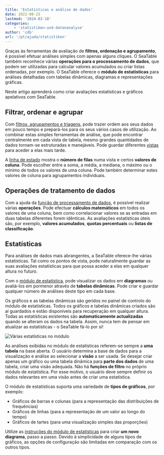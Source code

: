 ```yaml
---
title: 'Estatísticas e análise de dados'
date: 2022-08-25
lastmod: '2024-03-18'
categories:
    - 'statistiken-und-datenanalyse'
author: 'cdb'
url: '/pt/ajuda/statistiken'
---
```


Graças às ferramentas de avaliação de **filtros, ordenação e agrupamento**, é possível efetuar análises simples com apenas alguns cliques. O SeaTable também reconhece várias **operações para o processamento de dados**, que podem ser utilizadas para calcular valores acumulados ou criar listas ordenadas, por exemplo. O SeaTable oferece o **módulo de estatísticas** para análises detalhadas com tabelas dinâmicas, diagramas e representações gráficas.

Neste artigo aprenderá como criar avaliações estatísticas e gráficos apelativos com SeaTable.

## Filtrar, ordenar e agrupar

Com [filtros, agrupamentos e triagens](https://seatable.io/pt/docs/grundlagen-von-ansichten/gruppierung-sortierung-und-filter/), pode trazer ordem aos seus dados em pouco tempo e prepará-los para os seus vários casos de utilização. Ao combinar estas simples ferramentas de análise, que pode encontrar centralmente em cada vista de tabela, mesmo grandes quantidades de dados tornam-se estruturadas e manejáveis. Pode guardar diferentes [vistas](https://seatable.io/pt/docs/grundlagen-von-ansichten/was-ist-eine-ansicht/) para aceder a elas mais tarde.

A [linha de estado](https://seatable.io/pt/docs/ansichtsoptionen/die-status-zeile-und-ihre-funktionen/) mostra o **número de filas** numa vista e certos **valores de coluna**. Pode escolher entre a soma, a média, a mediana, o máximo ou o mínimo de todos os valores de uma coluna. Pode também determinar estes valores de coluna para agrupamentos individuais.

## Operações de tratamento de dados

Com a ajuda da [função de processamento de dados](https://seatable.io/pt/docs/datenverarbeitung/datenverarbeitungsoperationen-anlegen/), é possível realizar várias **operações**. Pode efectuar **cálculos matemáticos** em todos os valores de uma coluna, bem como correlacionar valores se as entradas em duas tabelas diferentes forem idênticas. As avaliações estatísticas úteis são, por exemplo, **valores acumulados**, **quotas percentuais** ou **listas de classificação**.

## Estatísticas

Para análises de dados mais abrangentes, a SeaTable oferece-lhe várias estatísticas. Tal como os pontos de vista, pode naturalmente guardar as suas avaliações estatísticas para que possa aceder a elas em qualquer altura no futuro.

Com o [módulo de estatística](https://seatable.io/pt/docs/plugins/anleitung-zum-statistik-plugin/), pode visualizar os dados em **diagramas** ou avaliá-los em pormenor através de **tabelas dinâmicas**. Pode criar e guardar qualquer número de análises deste tipo em cada base.

Os gráficos e as tabelas dinâmicas são geridos no painel de controlo do módulo de estatísticas. Todos os gráficos e tabelas dinâmicas criados são aí guardados e estão disponíveis para recuperação em qualquer altura. Todas as estatísticas existentes são **automaticamente actualizadas** quando se alteram os dados na tabela. Assim, nunca tem de pensar em atualizar as estatísticas - o SeaTable fá-lo por si!

![Várias estatísticas no módulo](https://seatable.io/wp-content/uploads/2021/10/Statistiken.png)

As análises exibidas no módulo de estatísticas referem-se sempre a **uma tabela** na base aberta. O usuário determina a base de dados para a visualização e análise ao selecionar a **visão** a ser usada. Se desejar criar apenas um gráfico ou uma tabela dinâmica para **parte dos dados** de uma tabela, criar uma visão adequada. Não há **funções de filtro** no próprio módulo de estatística. Por esse motivo, o usuário deve sempre definir os dados relevantes em uma visão antes de criar uma estatística.

O módulo de estatísticas suporta uma variedade de **tipos de gráficos**, por exemplo:

- Gráficos de barras e colunas (para a representação das distribuições de frequências)
- Gráficos de linhas (para a representação de um valor ao longo do tempo)
- Gráficos de tartes (para uma visualização simples das proporções)

Utilize as [instruções do módulo de estatísticas](https://seatable.io/pt/docs/plugins/anleitung-zum-statistik-plugin/) para criar **um novo diagrama**, passo a passo. Devido à simplicidade de alguns tipos de gráficos, as opções de configuração são limitadas em comparação com os outros tipos.
